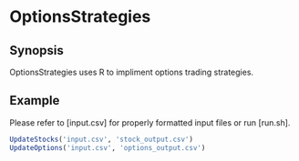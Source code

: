 # OptionsStrategies

## Synopsis

OptionsStrategies uses R to impliment options trading strategies.

## Example

Please refer to [input.csv] for properly formatted input files or run [run.sh].

```R
UpdateStocks('input.csv', 'stock_output.csv')
UpdateOptions('input.csv', 'options_output.csv')
```
